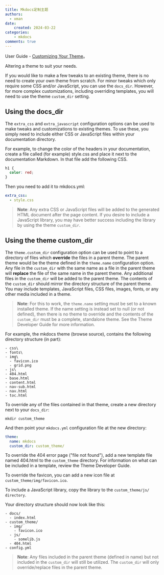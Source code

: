 ```yaml
---
title: Mkdocs定制主题
authors:
  - xman
date:
    created: 2024-03-22
categories:
    - mkdocs
comments: true
---
```


User Guide - [Customizing Your Theme](https://www.mkdocs.org/user-guide/customizing-your-theme/)。

Altering a theme to suit your needs.

If you would like to make a few tweaks to an existing theme, there is no need to create your own theme from scratch. For minor tweaks which only require some CSS and/or JavaScript, you can use the `docs_dir`. However, for more complex customizations, including overriding templates, you will need to use the theme `custom_dir` setting.

<!-- more -->

## Using the docs_dir

The `extra_css` and `extra_javascript` configuration options can be used to make tweaks and customizations to existing themes. To use these, you simply need to include either CSS or JavaScript files within your documentation directory.

For example, to change the color of the headers in your documentation, create a file called (for example) style.css and place it next to the documentation Markdown. In that file add the following CSS.

```css
h1 {
  color: red;
}
```

Then you need to add it to mkdocs.yml:

```YAML
extra_css:
  - style.css
```

> **Note**: Any extra CSS or JavaScript files will be added to the generated HTML document after the page content. If you desire to include a JavaScript library, you may have better success including the library by using the theme `custom_dir`.

## Using the theme custom_dir

The `theme.custom_dir` configuration option can be used to point to a directory of files which **override** the files in a parent theme. The parent theme would be the theme defined in the `theme.name` configuration option. Any file in the `custom_dir` with the same name as a file in the parent theme will **replace** the file of the same name in the parent theme. Any additional files in the `custom_dir` will be added to the parent theme. The contents of the `custom_dir` should mirror the directory structure of the parent theme. You may include templates, JavaScript files, CSS files, images, fonts, or any other media included in a theme.

> **Note**: For this to work, the `theme.name` setting must be set to a known installed theme. If the name setting is instead set to null (or not defined), then there is no theme to override and the contents of the `custom_dir` must be a complete, standalone theme. See the Theme Developer Guide for more information.

For example, the mkdocs theme (browse source), contains the following directory structure (in part):

```
- css\
- fonts\
- img\
  - favicon.ico
  - grid.png
- js\
- 404.html
- base.html
- content.html
- nav-sub.html
- nav.html
- toc.html
```

To override any of the files contained in that theme, create a new directory next to your `docs_dir`:

```Shell
mkdir custom_theme
```

And then point your `mkdocs.yml` configuration file at the new directory:

```YAML
theme:
  name: mkdocs
  custom_dir: custom_theme/
```

To override the 404 error page ("file not found"), add a new template file named 404.html to the `custom_theme` directory. For information on what can be included in a template, review the Theme Developer Guide.

To override the favicon, you can add a new icon file at `custom_theme/img/favicon.ico`.

To include a JavaScript library, copy the library to the `custom_theme/js/ directory`.

Your directory structure should now look like this:

```
- docs/
  - index.html
- custom_theme/
  - img/
    - favicon.ico
  - js/
    - somelib.js
  - 404.html
- config.yml
```

> **Note**: Any files included in the parent theme (defined in name) but not included in the `custom_dir` will still be utilized. The `custom_dir` will only override/replace files in the parent theme.
